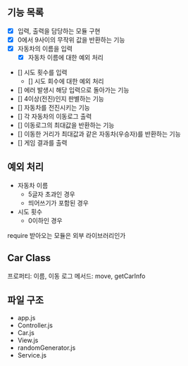 ## 기능 목록

- [x] 입력, 출력을 담당하는 모듈 구현
- [x] 0에서 9사이의 무작위 값을 반환하는 기능
- [x] 자동차의 이름을 입력
  - [x] 자동차 이름에 대한 예외 처리
- [] 시도 횟수를 입력
  - [] 시도 회수에 대한 예외 처리
- [] 에러 발생시 해당 입력으로 돌아가는 기능
- [] 4이상(전진)인지 판별하는 기능
- [] 자동차를 전진시키는 기능
- [] 각 자동차의 이동로그 출력
- [] 이동로그의 최대값을 반환하는 기능
- [] 이동한 거리가 최대값과 같은 자동차(우승자)를 반환하는 기능
- [] 게임 결과를 출력

## 예외 처리

- 자동차 이름
  - 5글자 초과인 경우
  - 띄어쓰기가 포함된 경우
- 시도 횟수
  - 0이하인 경우

require 받아오는 모듈은 외부 라이브러리인가

## Car Class

프로퍼티: 이름, 이동 로그
메서드: move, getCarInfo

## 파일 구조

- app.js
- Controller.js
- Car.js
- View.js
- randomGenerator.js
- Service.js
